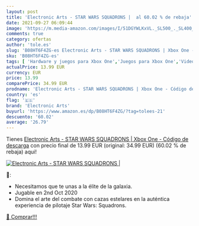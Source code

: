 ```yaml
---
layout: post
title: 'Electronic Arts - STAR WARS SQUADRONS |  al 60.02 % de rebaja'
date: 2021-09-27 06:09:44
image: 'https://m.media-amazon.com/images/I/51DGYWLKxVL._SL500_._SL400_.jpg'
comments: true
category: ofertas
author: 'tole.es'
slug: 'B08HT6F4ZG-es Electronic Arts - STAR WARS SQUADRONS | Xbox One - Código...'
sku: 'B08HT6F4ZG-es'
tags: [ 'Hardware y juegos para Xbox One','Juegos para Xbox One','Videojuegos','electronic arts','xbox', ]
actualPrice: 13.99 EUR
currency: EUR
price: 13.99
comparePrice: 34.99 EUR
prodname: 'Electronic Arts - STAR WARS SQUADRONS | Xbox One - Código de descarga'
country: 'es'
flag: '🇪🇸'
brand: 'Electronic Arts'
buyurl: 'https://www.amazon.es/dp/B08HT6F4ZG/?tag=tolees-21'
descuento: '60.02'
average: '26.79'
---
```


Tienes [Electronic Arts - STAR WARS SQUADRONS | Xbox One - Código de descarga](https://www.amazon.es/dp/B08HT6F4ZG/?tag=tolees-21) con precio final de  13.99 EUR (original: 34.99 EUR) (60.02 %  de rebaja) aqui!

[![Electronic Arts - STAR WARS SQUADRONS | ](https://m.media-amazon.com/images/I/51DGYWLKxVL._SL500_._SL400_.jpg)](https://www.amazon.es/dp/B08HT6F4ZG/?tag=tolees-21)

🔎:

- Necesitamos que te unas a la élite de la galaxia.
- Jugable en 2nd Oct 2020
- Domina el arte del combate con cazas estelares en la auténtica experiencia de pilotaje Star Wars: Squadrons.

[🛒 Comprar!!!](https://www.amazon.es/dp/B08HT6F4ZG/?tag=tolees-21)
